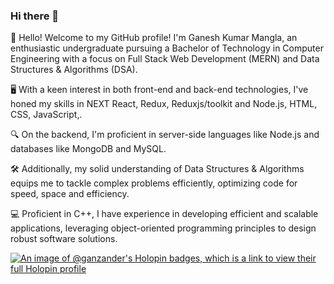 ### Hi there 👋
👋 Hello! Welcome to my GitHub profile! I'm Ganesh Kumar Mangla, an enthusiastic undergraduate pursuing a Bachelor of Technology in Computer Engineering with a focus on Full Stack Web Development (MERN) and Data Structures & Algorithms (DSA).

🖥️ With a keen interest in both front-end and back-end technologies, I've honed my skills in NEXT React, Redux, Reduxjs/toolkit and Node.js, HTML, CSS, JavaScript,.

🔍 On the backend, I'm proficient in server-side languages like Node.js and databases like MongoDB and MySQL.

🛠️ Additionally, my solid understanding of Data Structures & Algorithms equips me to tackle complex problems efficiently, optimizing code for speed, space and efficiency.

💻 Proficient in C++, I have experience in developing efficient and scalable applications, leveraging object-oriented programming principles to design robust software solutions.

[![An image of @ganzander's Holopin badges, which is a link to view their full Holopin profile](https://holopin.me/ganzander)](https://holopin.io/@ganzander)

<!--
**ganzander/ganzander** is a ✨ _special_ ✨ repository because its `README.md` (this file) appears on your GitHub profile.

Here are some ideas to get you started:

- 🔭 I’m currently working on ...
- 🌱 I’m currently learning ...
- 👯 I’m looking to collaborate on ...
- 🤔 I’m looking for help with ...
- 💬 Ask me about ...
- 📫 How to reach me: ...
- 😄 Pronouns: ...
- ⚡ Fun fact: ...
-->
